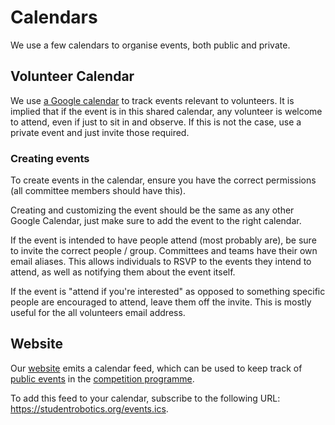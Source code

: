 # Calendars

We use a few calendars to organise events, both public and private.

## Volunteer Calendar

We use [a Google calendar](https://calendar.google.com/calendar/embed?src=studentrobotics.org_oqdjasvpps8smo0d5nte417rak%40group.calendar.google.com&ctz=Europe%2FLondon) to track events relevant to volunteers. It is implied that if the event is in this shared calendar, any volunteer is welcome to attend, even if just to sit in and observe. If this is not the case, use a private event and just invite those required.

### Creating events

To create events in the calendar, ensure you have the correct permissions (all committee members should have this).

Creating and customizing the event should be the same as any other Google Calendar, just make sure to add the event to the right calendar.

If the event is intended to have people attend (most probably are), be sure to invite the correct people / group. Committees and teams have their own email aliases. This allows individuals to RSVP to the events they intend to attend, as well as notifying them about the event itself.

If the event is "attend if you're interested" as opposed to something specific people are encouraged to attend, leave them off the invite. This is mostly useful for the all volunteers email address.

## Website

Our [website](https://studentrobotics.org) emits a calendar feed, which can be used to keep track of [public events](https://studentrobotics.org/events/) in the [competition programme](../competition/README.md).

To add this feed to your calendar, subscribe to the following URL: https://studentrobotics.org/events.ics.
